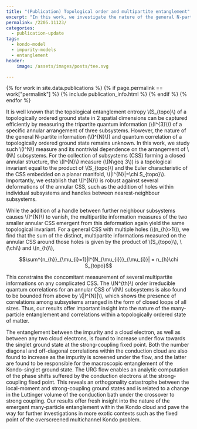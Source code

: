 ```yaml
---
title: "(Publication) Topological order and multipartite entanglement"
excerpt: "In this work, we investigate the nature of the general N-partite information and quantum correlation of a topologically ordered ground state."
permalink: /2205.11123/
categories:
  - publication-update
tags:
  - kondo-model
  - impurity-models
  - entanglement
header:
    image: /assets/images/posts/tee.svg

---
```


{% for work in site.data.publications %}
{% if page.permalink == work["permalink"] %}
{% include publication_info.html %}
{% endif %}
{% endfor %}

It is well known that the topological entanglement entropy \\(S_{topo}\\) of a topologically ordered ground state in 2 spatial dimensions can be captured efficiently by measuring the tripartite quantum information (\\(I^{3}\\)) of a specific annular arrangement of three subsystems. However, the nature of the general N-partite information (\\(I^{N}\\)) and quantum correlation of a topologically ordered ground state remains unknown. In this work, we study such \\(I^N\\) measure and its nontrivial dependence on the arrangement of \\(N\\) subsystems. For the collection of subsystems (CSS) forming a closed annular structure, the \\(I^{N}\\) measure (\\(N\geq 3\\)) is a topological invariant equal to the product of \\(S_{topo}\\) and the Euler characteristic of the CSS embedded on a planar manifold, \\(\|I^{N}\|=\chi S_{topo}\\). Importantly, we establish that \\(I^{N}\\) is robust against several deformations of the annular CSS, such as the addition of holes within individual subsystems and handles between nearest-neighbour subsystems.


While the addition of a handle between further neighbour subsystems causes \\(I^{N}\\) to vanish, the multipartite information measures of the two smaller annular CSS emergent from this deformation again yield the same topological invariant. For a general CSS with multiple holes (\\(n_{h}>1\\)), we find that the sum of the distinct,  multipartite informations measured on the annular CSS around those holes is given by the product of \\(S_{topo}\\), \\(\chi\\) and \\(n_{h}\\), 

$$\sum^{n_{h}}_{\mu_{i}=1}|I^{N_{\mu_{i}}}_{\mu_{i}}| = n_{h}\chi S_{topo}$$

This constrains the concomitant measurement of several multipartite informations on any complicated CSS. The \\(N^{th}\\) order irreducible quantum correlations for an annular CSS of \\(N\\) subsystems is also found to be bounded from above by \\(\|I^{N}\|\\), which shows the presence of correlations among subsystems arranged in the form of closed loops of all sizes. Thus, our results offer important insight into the nature of the many-particle entanglement and correlations within a topologically ordered state of matter.


The entanglement between the impurity and a cloud electron, as well as between any two cloud electrons, is found to increase under flow towards the singlet ground state at the strong-coupling fixed point. Both the number diagonal and off-diagonal correlations within the conduction cloud are also found to increase as the impurity is screened under the flow, and the latter are found to be responsible for the macroscopic entanglement of the Kondo-singlet ground state. The URG flow enables an analytic computation of the phase shifts suffered by the conduction electrons at the strong-coupling fixed point. This reveals an orthogonality catastrophe between the local-moment and strong-coupling ground states and is related to a change in the Luttinger volume of the conduction bath under the crossover to strong coupling. Our results offer fresh insight into the nature of the emergent many-particle entanglement within the Kondo cloud and pave the way for further investigations in more exotic contexts such as the fixed point of the overscreened multichannel Kondo problem.
